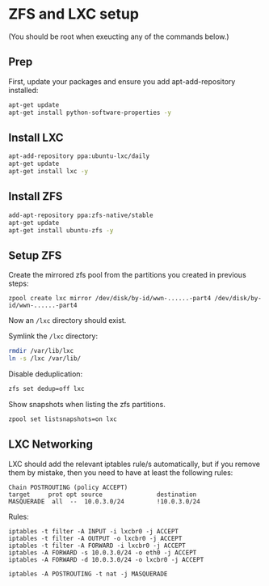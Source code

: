 # ZFS and LXC setup

(You should be root when exeucting any of the commands below.)

## Prep

First, update your packages and ensure you add apt-add-repository installed:

```bash
apt-get update
apt-get install python-software-properties -y
```

## Install LXC

```bash
apt-add-repository ppa:ubuntu-lxc/daily
apt-get update
apt-get install lxc -y
```

## Install ZFS

```bash
add-apt-repository ppa:zfs-native/stable
apt-get update
apt-get install ubuntu-zfs -y
```

## Setup ZFS

Create the mirrored zfs pool from the partitions you created in previous steps:

`zpool create lxc mirror /dev/disk/by-id/wwn-......-part4 /dev/disk/by-id/wwn-......-part4`

Now an `/lxc` directory should exist.

Symlink the `/lxc` directory:

```bash
rmdir /var/lib/lxc
ln -s /lxc /var/lib/
```

Disable deduplication:

``` bash
zfs set dedup=off lxc
```

Show snapshots when listing the zfs partitions.

```bash
zpool set listsnapshots=on lxc
```

## LXC Networking

LXC should add the relevant iptables rule/s automatically, but if you remove them by mistake, then you need to have at least the following rules:

```
Chain POSTROUTING (policy ACCEPT)
target     prot opt source               destination         
MASQUERADE  all  --  10.0.3.0/24         !10.0.3.0/24 
```

Rules:

```
iptables -t filter -A INPUT -i lxcbr0 -j ACCEPT
iptables -t filter -A OUTPUT -o lxcbr0 -j ACCEPT
iptables -t filter -A FORWARD -i lxcbr0 -j ACCEPT
iptables -A FORWARD -s 10.0.3.0/24 -o eth0 -j ACCEPT
iptables -A FORWARD -d 10.0.3.0/24 -o lxcbr0 -j ACCEPT

iptables -A POSTROUTING -t nat -j MASQUERADE
```
 
